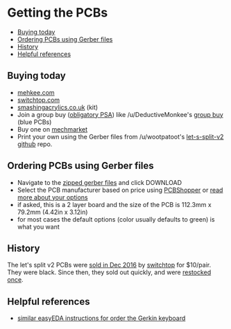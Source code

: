 # Getting the PCBs

<!-- START doctoc generated TOC please keep comment here to allow auto update -->
<!-- DON'T EDIT THIS SECTION, INSTEAD RE-RUN doctoc TO UPDATE -->


- [Buying today](#buying-today)
- [Ordering PCBs using Gerber files](#ordering-pcbs-using-gerber-files)
- [History](#history)
- [Helpful references](#helpful-references)

<!-- END doctoc generated TOC please keep comment here to allow auto update -->

## Buying today

- [mehkee.com](https://mehkee.com/products/lets-split-pcb?variant=44914069775)
- [switchtop.com](http://www.switchtop.com/product/let-s-split-40-percent-pcb)
- [smashingacrylics.co.uk](https://smashingacrylics.co.uk/product/lets-split-pcb-kits/) (kit)
- Join a group buy ([obligatory PSA](https://www.reddit.com/r/MechanicalKeyboards/wiki/psagroupbuys)) like /u/DeductiveMonkee's [group buy](https://www.reddit.com/r/mechmarket/comments/5ti0g4/gb_lets_split_kits/) (blue PCBs)
- Buy one on [mechmarket](https://www.reddit.com/r/mechmarket/)
- Print your own using the Gerber files from /u/wootpatoot's [let-s-split-v2 github](https://github.com/climbalima/let-s-Split-v2) repo.

## Ordering PCBs using Gerber files

- Navigate to the [zipped gerber files](https://github.com/climbalima/let-s-Split-v2/blob/master/lets_split/lets%20split/lets%20split.zip) and click DOWNLOAD
- Select the PCB manufacturer based on price using [PCBShopper](http://pcbshopper.com/) or [read more about your options](https://www.reddit.com/r/electronics/wiki/pcb-manufacturers)
- if asked, this is a 2 layer board and the size of the PCB is 112.3mm x 79.2mm (4.42in x 3.12in)
- for most cases the default options (color usually defaults to green) is what you want

## History

The let's split v2 PCBs were [sold in Dec 2016](https://www.reddit.com/r/MechanicalKeyboards/comments/5gbp3l/buying_lets_split_40_pcbs_from_uwootpatoot/) by [switchtop](http://www.switchtop.com/product/let-s-split-40-percent-pcb) for $10/pair. They were black. Since then, they sold out quickly, and were [restocked once](https://www.reddit.com/r/mechmarket/comments/5l3ds5/vendor_lets_split_40_pcbs_restocked_at_switchtop/).

## Helpful references

- [similar easyEDA instructions for order the Gerkin keyboard](http://www.40percent.club/2017/03/ordering-pcb.html)
